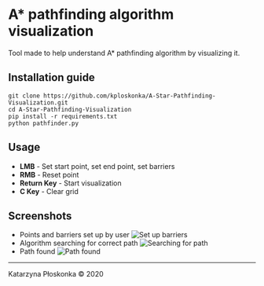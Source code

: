 # A* pathfinding algorithm visualization
Tool made to help understand A* pathfinding algorithm by visualizing it.

## Installation guide
    git clone https://github.com/kploskonka/A-Star-Pathfinding-Visualization.git
    cd A-Star-Pathfinding-Visualization
    pip install -r requirements.txt
    python pathfinder.py
    
## Usage
- **LMB** - Set start point, set end point, set barriers
- **RMB** - Reset point
- **Return Key** - Start visualization
- **C Key** - Clear grid

## Screenshots
- Points and barriers set up by user
![Set up barriers](https://i.imgur.com/m0hskon.png) 
- Algorithm searching for correct path
![Searching for path](https://i.imgur.com/6iuHxBt.png) 
- Path found
![Path found](https://i.imgur.com/oRBK2Li.png)

___
Katarzyna Płoskonka &copy; 2020